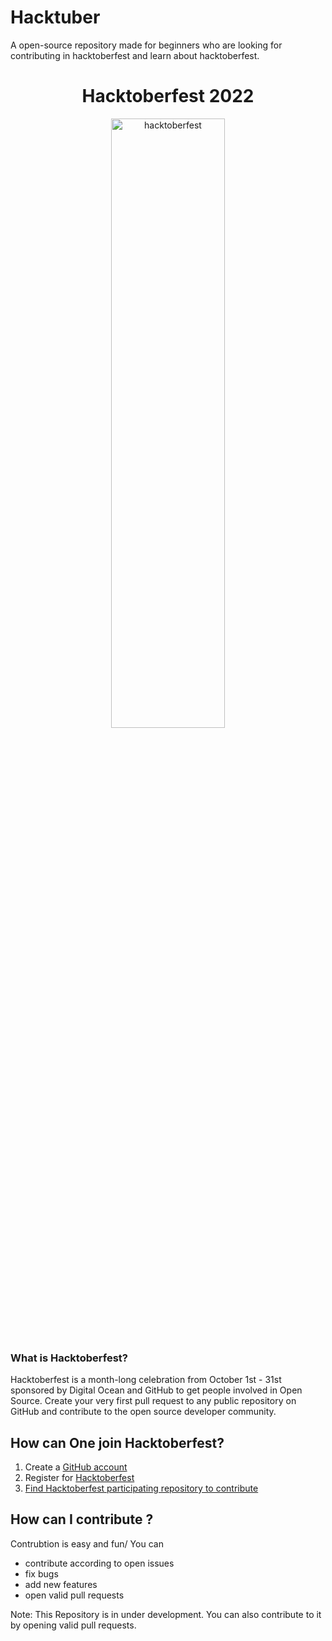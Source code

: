 # Hacktuber
A open-source repository made for beginners who are looking for contributing in hacktoberfest and learn about hacktoberfest.

<h1 align="center">Hacktoberfest 2022</h1>

<div align="center">
<img src="https://raw.githubusercontent.com/deniss-eh/hacktuber/main/hacktoberfest.png" alt="hacktoberfest" width="60%" height="50%">
</div>

### What is Hacktoberfest?
Hacktoberfest is a month-long celebration from October 1st - 31st sponsored by Digital Ocean and GitHub to get people involved in Open Source. Create your very first pull request to any public repository on GitHub and contribute to the open source developer community.

## How can One join Hacktoberfest?

1. Create a [GitHub account](https://github.com)
2. Register for [Hacktoberfest](https://hacktoberfest.com/auth)
3. [Find Hacktoberfest participating repository to contribute](https://github.com/topics/hacktoberfest?o=desc&s=updated)

## How can I contribute ?

Contrubtion is easy and fun/
You can
- contribute according to open issues
- fix bugs
- add new features
- open valid pull requests

Note: This Repository is in under development. You can also contribute to it by opening valid pull requests.
